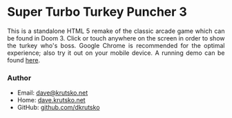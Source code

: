 # Super Turbo Turkey Puncher 3

<p align="justify">This is a standalone HTML 5 remake of the classic arcade game which can be found in Doom 3. Click or touch anywhere on the screen in order to show the turkey who's boss. Google Chrome is recommended for the optimal experience; also try it out on your mobile device. A running demo can be found <a href="http://turkey.krutsko.net/">here</a>.</p>

### Author
* Email: <dave@krutsko.net>
* Home: [dave.krutsko.net](http://dave.krutsko.net)
* GitHub: [github.com/dkrutsko](https://github.com/dkrutsko)